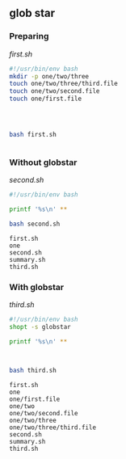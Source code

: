## glob star
### Preparing
_first.sh_
```bash
#!/usr/bin/env bash
mkdir -p one/two/three
touch one/two/three/third.file
touch one/two/second.file
touch one/first.file





```
```bash
bash first.sh
```
```
```
### Without globstar
_second.sh_
```bash
#!/usr/bin/env bash

printf '%s\n' **

```
```bash
bash second.sh
```
```
first.sh
one
second.sh
summary.sh
third.sh
```
### With globstar
_third.sh_
```bash
#!/usr/bin/env bash
shopt -s globstar

printf '%s\n' **




```
```bash
bash third.sh
```
```
first.sh
one
one/first.file
one/two
one/two/second.file
one/two/three
one/two/three/third.file
second.sh
summary.sh
third.sh
```
